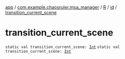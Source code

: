 [app](../../../index.md) / [com.example.chaosruler.msa_manager](../../index.md) / [R](../index.md) / [id](index.md) / [transition_current_scene](.)

# transition_current_scene

`static val transition_current_scene: `[`Int`](https://kotlinlang.org/api/latest/jvm/stdlib/kotlin/-int/index.html)
`static val transition_current_scene: `[`Int`](https://kotlinlang.org/api/latest/jvm/stdlib/kotlin/-int/index.html)